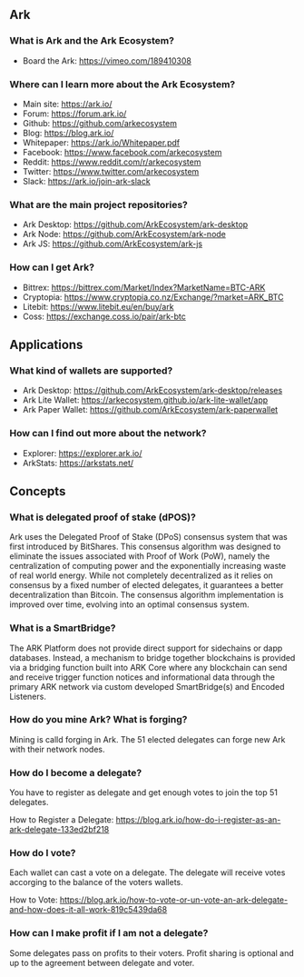## Ark

### What is Ark and the Ark Ecosystem?

- Board the Ark: https://vimeo.com/189410308

### Where can I learn more about the Ark Ecosystem?

- Main site: https://ark.io/
- Forum: https://forum.ark.io/
- Github: https://github.com/arkecosystem
- Blog: https://blog.ark.io/
- Whitepaper: https://ark.io/Whitepaper.pdf
- Facebook: https://www.facebook.com/arkecosystem
- Reddit: https://www.reddit.com/r/arkecosystem
- Twitter: https://www.twitter.com/arkecosystem
- Slack: https://ark.io/join-ark-slack

### What are the main project repositories?

- Ark Desktop: https://github.com/ArkEcosystem/ark-desktop
- Ark Node: https://github.com/ArkEcosystem/ark-node
- Ark JS: https://github.com/ArkEcosystem/ark-js

### How can I get Ark?

- Bittrex: https://bittrex.com/Market/Index?MarketName=BTC-ARK
- Cryptopia: https://www.cryptopia.co.nz/Exchange/?market=ARK_BTC
- Litebit: https://www.litebit.eu/en/buy/ark
- Coss: https://exchange.coss.io/pair/ark-btc

## Applications

### What kind of wallets are supported?

- Ark Desktop: https://github.com/ArkEcosystem/ark-desktop/releases
- Ark Lite Wallet: https://arkecosystem.github.io/ark-lite-wallet/app
- Ark Paper Wallet: https://github.com/ArkEcosystem/ark-paperwallet

### How can I find out more about the network?

- Explorer: https://explorer.ark.io/
- ArkStats: https://arkstats.net/

## Concepts

### What is delegated proof of stake (dPOS)?

Ark uses the Delegated Proof of Stake (DPoS) consensus system that was first introduced by BitShares. This consensus algorithm was designed to eliminate the issues associated with Proof of Work (PoW), namely the centralization of computing power and the exponentially increasing waste of real world energy. While not completely decentralized as it relies on consensus by a fixed number of elected delegates, it guarantees a better decentralization than Bitcoin. The consensus algorithm implementation is improved over time, evolving into an optimal consensus system.

### What is a SmartBridge?

The ARK Platform does not provide direct support for sidechains or dapp databases. Instead, a mechanism to bridge together blockchains is provided via a bridging function built into ARK Core where any blockchain can send and receive trigger function notices and informational data through the primary ARK network via custom developed SmartBridge(s) and Encoded Listeners.

### How do you mine Ark? What is forging?

Mining is calld forging in Ark. The 51 elected delegates can forge new Ark with their network nodes.

### How do I become a delegate?

You have to register as delegate and get enough votes to join the top 51 delegates.

How to Register a Delegate: https://blog.ark.io/how-do-i-register-as-an-ark-delegate-133ed2bf218

### How do I vote?

Each wallet can cast a vote on a delegate. The delegate will receive votes accorging to the balance of the voters wallets.

How to Vote: https://blog.ark.io/how-to-vote-or-un-vote-an-ark-delegate-and-how-does-it-all-work-819c5439da68

### How can I make profit if I am not a delegate?

Some delegates pass on profits to their voters. Profit sharing is optional and up to the agreement between delegate and voter.








